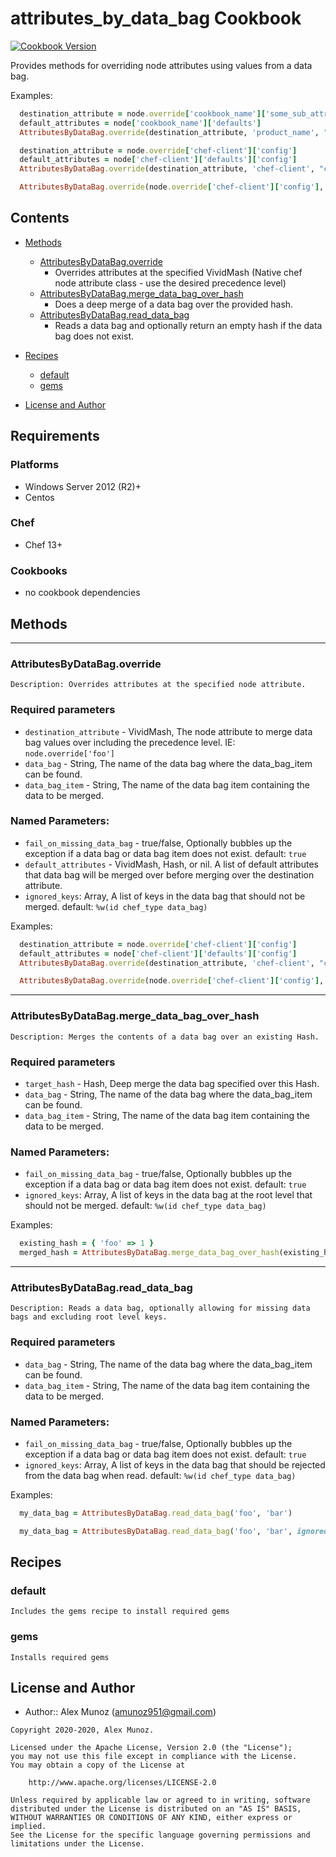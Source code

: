 # attributes_by_data_bag Cookbook

[![Cookbook Version](https://img.shields.io/badge/cookbook-0.1.2-green.svg)](https://supermarket.chef.io/cookbooks/attributes_by_data_bag)

Provides methods for overriding node attributes using values from a data bag.

Examples:

```ruby
  destination_attribute = node.override['cookbook_name']['some_sub_attribute']
  default_attributes = node['cookbook_name']['defaults']
  AttributesByDataBag.override(destination_attribute, 'product_name', "data_bag_item name", default_attributes: default_attributes)
```

```ruby
  destination_attribute = node.override['chef-client']['config']
  default_attributes = node['chef-client']['defaults']['config']
  AttributesByDataBag.override(destination_attribute, 'chef-client', "config", default_attributes: default_attributes)
```

```ruby
  AttributesByDataBag.override(node.override['chef-client']['config'], 'chef-client', "config")
```

## Contents

- [Methods](#methods)

  - [AttributesByDataBag.override](#AttributesByDataBag.override)
    * Overrides attributes at the specified VividMash (Native chef node attribute class - use the desired precedence level)
  - [AttributesByDataBag.merge_data_bag_over_hash](#AttributesByDataBag.merge_data_bag_over_hash)
    * Does a deep merge of a data bag over the provided hash.
  - [AttributesByDataBag.read_data_bag](#AttributesByDataBag.read_data_bag)
    * Reads a data bag and optionally return an empty hash if the data bag does not exist.

- [Recipes](#recipes)

  - [default](#default)
  - [gems](#gems)

- [License and Author](#license-and-author)

## Requirements

### Platforms

- Windows Server 2012 (R2)+
- Centos

### Chef

- Chef 13+

### Cookbooks

- no cookbook dependencies

## Methods
___
### AttributesByDataBag.override ###
    Description: Overrides attributes at the specified node attribute.
### Required parameters ###
- `destination_attribute` - VividMash, The node attribute to merge data bag values over including the precedence level. IE: `node.override['foo']`
- `data_bag` - String, The name of the data bag where the data_bag_item can be found.
- `data_bag_item` - String, The name of the data bag item containing the data to be merged.
### Named Parameters: ###
- `fail_on_missing_data_bag` - true/false, Optionally bubbles up the exception if a data bag or data bag item does not exist. default: `true`
- `default_attributes` - VividMash, Hash, or nil. A list of default attributes that data bag will be merged over before merging over the destination attribute.
- `ignored_keys`: Array, A list of keys in the data bag that should not be merged. default: `%w(id chef_type data_bag)`

Examples:
```ruby
  destination_attribute = node.override['chef-client']['config']
  default_attributes = node['chef-client']['defaults']['config']
  AttributesByDataBag.override(destination_attribute, 'chef-client', "config", default_attributes: default_attributes)
```

```ruby
  AttributesByDataBag.override(node.override['chef-client']['config'], 'chef-client', "config")
```

___
### AttributesByDataBag.merge_data_bag_over_hash ###
    Description: Merges the contents of a data bag over an existing Hash.
### Required parameters ###
- `target_hash` - Hash, Deep merge the data bag specified over this Hash.
- `data_bag` - String, The name of the data bag where the data_bag_item can be found.
- `data_bag_item` - String, The name of the data bag item containing the data to be merged.
### Named Parameters: ###
- `fail_on_missing_data_bag` - true/false, Optionally bubbles up the exception if a data bag or data bag item does not exist. default: `true`
- `ignored_keys`: Array, A list of keys in the data bag at the root level that should not be merged. default: `%w(id chef_type data_bag)`

Examples:
```ruby
  existing_hash = { 'foo' => 1 }
  merged_hash = AttributesByDataBag.merge_data_bag_over_hash(existing_hash, 'some_data_bag', "some_data_bag_item")
```

___
### AttributesByDataBag.read_data_bag ###
    Description: Reads a data bag, optionally allowing for missing data bags and excluding root level keys.
### Required parameters ###
- `data_bag` - String, The name of the data bag where the data_bag_item can be found.
- `data_bag_item` - String, The name of the data bag item containing the data to be merged.
### Named Parameters: ###
- `fail_on_missing_data_bag` - true/false, Optionally bubbles up the exception if a data bag or data bag item does not exist. default: `true`
- `ignored_keys`: Array, A list of keys in the data bag that should be rejected from the data bag when read. default: `%w(id chef_type data_bag)`

Examples:
```ruby
  my_data_bag = AttributesByDataBag.read_data_bag('foo', 'bar')
```

```ruby
  my_data_bag = AttributesByDataBag.read_data_bag('foo', 'bar', ignored_keys: %w(some_irrelevant_key), fail_on_missing_data_bag: false)
```

## Recipes

### default

`Includes the gems recipe to install required gems`

### gems

`Installs required gems`

## License and Author

- Author:: Alex Munoz ([amunoz951@gmail.com](mailto:amunoz951@gmail.com))

```text
Copyright 2020-2020, Alex Munoz.

Licensed under the Apache License, Version 2.0 (the "License");
you may not use this file except in compliance with the License.
You may obtain a copy of the License at

    http://www.apache.org/licenses/LICENSE-2.0

Unless required by applicable law or agreed to in writing, software
distributed under the License is distributed on an "AS IS" BASIS,
WITHOUT WARRANTIES OR CONDITIONS OF ANY KIND, either express or implied.
See the License for the specific language governing permissions and
limitations under the License.
```
